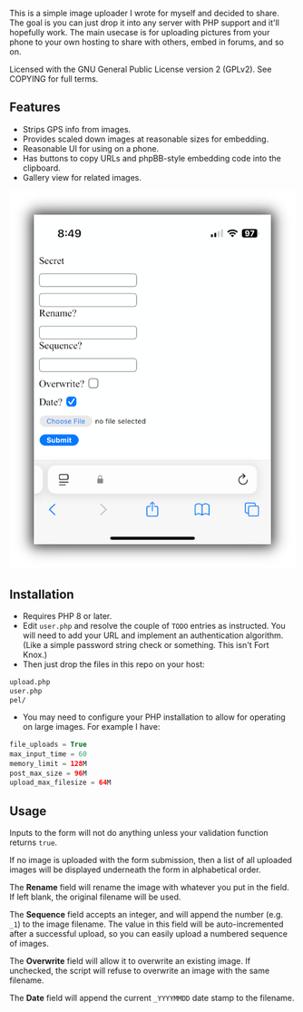 This is a simple image uploader I wrote for myself and decided to share.  The
goal is you can just drop it into any server with PHP support and it'll
hopefully work.  The main usecase is for uploading pictures from your phone to
your own hosting to share with others, embed in forums, and so on.

Licensed with the GNU General Public License version 2 (GPLv2). See COPYING for
full terms.

Features
--------
- Strips GPS info from images.
- Provides scaled down images at reasonable sizes for embedding.
- Reasonable UI for using on a phone.
- Has buttons to copy URLs and phpBB-style embedding code into the clipboard.
- Gallery view for related images.

![](screenshot.png)

Installation
------------
- Requires PHP 8 or later.
- Edit `user.php` and resolve the couple of `TODO` entries as instructed. You
  will need to add your URL and implement an authentication algorithm. (Like a
  simple password string check or something. This isn't Fort Knox.)
- Then just drop the files in this repo on your host:
```
upload.php
user.php
pel/
```
- You may need to configure your PHP installation to allow for operating on
  large images. For example I have:
```php
file_uploads = True
max_input_time = 60
memory_limit = 128M
post_max_size = 96M
upload_max_filesize = 64M
```

Usage
-----
Inputs to the form will not do anything unless your validation function returns
`true`.

If no image is uploaded with the form submission, then a list of all uploaded
images will be displayed underneath the form in alphabetical order.

The **Rename** field will rename the image with whatever you put in the field.
If left blank, the original filename will be used.

The **Sequence** field accepts an integer, and will append the number (e.g.
`_1`) to the image filename. The value in this field will be auto-incremented
after a successful upload, so you can easily upload a numbered sequence of
images.

The **Overwrite** field will allow it to overwrite an existing image. If
unchecked, the script will refuse to overwrite an image with the same filename.

The **Date** field will append the current `_YYYYMMDD` date stamp to the
filename.
